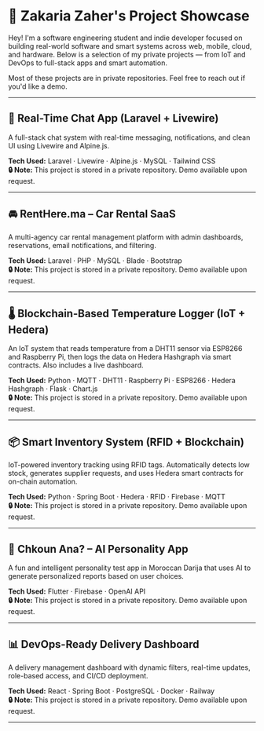 # 🧠 Zakaria Zaher's Project Showcase

Hey! I'm a software engineering student and indie developer focused on building real-world software and smart systems across web, mobile, cloud, and hardware. Below is a selection of my private projects — from IoT and DevOps to full-stack apps and smart automation.

Most of these projects are in private repositories. Feel free to reach out if you'd like a demo.

---

## 💬 Real-Time Chat App (Laravel + Livewire)
A full-stack chat system with real-time messaging, notifications, and clean UI using Livewire and Alpine.js.

**Tech Used:** Laravel · Livewire · Alpine.js · MySQL · Tailwind CSS  
**🔒 Note:** This project is stored in a private repository. Demo available upon request.

---

## 🚘 RentHere.ma – Car Rental SaaS
A multi-agency car rental management platform with admin dashboards, reservations, email notifications, and filtering.

**Tech Used:** Laravel · PHP · MySQL · Blade · Bootstrap  
**🔒 Note:** This project is stored in a private repository. Demo available upon request.

---

## 🌡️ Blockchain-Based Temperature Logger (IoT + Hedera)
An IoT system that reads temperature from a DHT11 sensor via ESP8266 and Raspberry Pi, then logs the data on Hedera Hashgraph via smart contracts. Also includes a live dashboard.

**Tech Used:** Python · MQTT · DHT11 · Raspberry Pi · ESP8266 · Hedera Hashgraph · Flask · Chart.js  
**🔒 Note:** This project is stored in a private repository. Demo available upon request.

---

## 📦 Smart Inventory System (RFID + Blockchain)
IoT-powered inventory tracking using RFID tags. Automatically detects low stock, generates supplier requests, and uses Hedera smart contracts for on-chain automation.

**Tech Used:** Python · Spring Boot · Hedera · RFID · Firebase · MQTT  
**🔒 Note:** This project is stored in a private repository. Demo available upon request.

---

## 🧠 Chkoun Ana? – AI Personality App
A fun and intelligent personality test app in Moroccan Darija that uses AI to generate personalized reports based on user choices.

**Tech Used:** Flutter · Firebase · OpenAI API  
**🔒 Note:** This project is stored in a private repository. Demo available upon request.

---

## 📊 DevOps-Ready Delivery Dashboard
A delivery management dashboard with dynamic filters, real-time updates, role-based access, and CI/CD deployment.

**Tech Used:** React · Spring Boot · PostgreSQL · Docker · Railway  
**🔒 Note:** This project is stored in a private repository. Demo available upon request.

---
